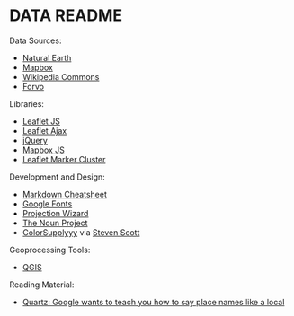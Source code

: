 # DATA README

Data Sources:

* [Natural Earth](http://www.naturalearthdata.com/)
* [Mapbox](https://api.mapbox.com/styles/v1/mikus31/cjajul8jxb6212rq7ly2wgenz.html?fresh=true&title=true&access_token=pk.eyJ1IjoibWlrdXMzMSIsImEiOiJjanVrNGgyaTIxcDNpM3lwaXB3dnowa2VpIn0.uNKvtTY9Is0M7xKSl_ukjQ#11.8/64.143501/-21.896317/0)
* [Wikipedia Commons](https://commons.wikimedia.org/wiki/Category:Pronunciation_of_names_of_cities)
* [Forvo](https://forvo.com/tag/cities/)

Libraries:

* [Leaflet JS](https://leafletjs.com/)
* [Leaflet Ajax](https://github.com/calvinmetcalf/leaflet-ajax)
* [jQuery](https://jquery.com/)
* [Mapbox JS](https://www.mapbox.com/)
* [Leaflet Marker Cluster](https://github.com/Leaflet/Leaflet.markercluster)

Development and Design:

* [Markdown Cheatsheet](https://github.com/adam-p/markdown-here/wiki/Markdown-Cheatsheet)
* [Google Fonts](https://fonts.google.com/selection?selection.family=Lato|Oswald)
* [Projection Wizard](http://projectionwizard.org/)
* [The Noun Project](https://thenounproject.com/term/sound/1226989/#)
* [ColorSupplyyy](https://colorsupplyyy.com/app) via [Steven Scott](http://stevescott.com.au/)

Geoprocessing Tools:

* [QGIS](https://qgis.org/en/site/)

Reading Material:

* [Quartz: Google wants to teach you how to say place names like a local](https://qz.com/338341/google-wants-to-teach-you-how-to-say-place-names-like-a-local/)


